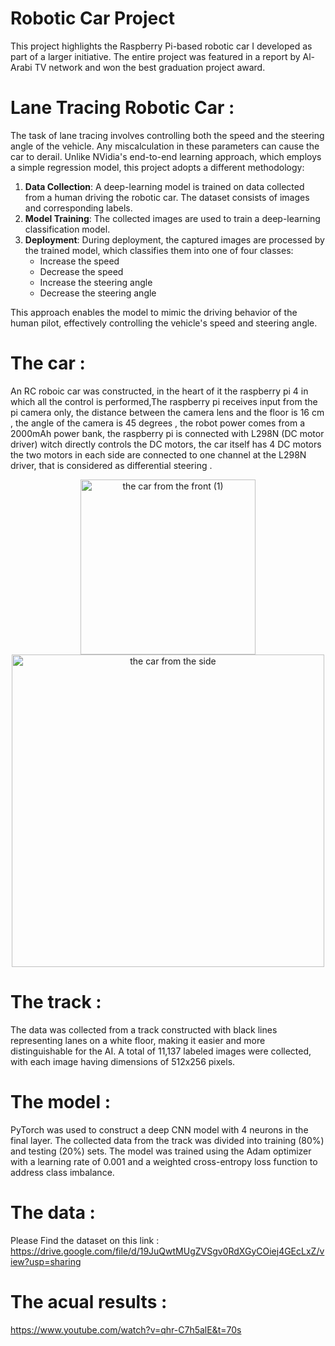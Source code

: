 # Robotic Car Project

This project highlights the Raspberry Pi-based robotic car I developed as part of a larger initiative. The entire project was featured in a report by Al-Arabi TV network and won the best graduation project award.

# Lane Tracing Robotic Car :

The task of lane tracing involves controlling both the speed and the steering angle of the vehicle. Any miscalculation in these parameters can cause the car to derail. Unlike NVidia's end-to-end learning approach, which employs a simple regression model, this project adopts a different methodology:

1. **Data Collection**: A deep-learning model is trained on data collected from a human driving the robotic car. The dataset consists of images and corresponding labels.
2. **Model Training**: The collected images are used to train a deep-learning classification model.
3. **Deployment**: During deployment, the captured images are processed by the trained model, which classifies them into one of four classes:
   - Increase the speed
   - Decrease the speed
   - Increase the steering angle
   - Decrease the steering angle

This approach enables the model to mimic the driving behavior of the human pilot, effectively controlling the vehicle's speed and steering angle.

# The car :
An RC roboic car was constructed, in the heart of it the raspberry pi 4 in which all the control is performed,The raspberry pi receives input from the pi camera only, the distance between the camera lens and the floor is 16 cm , the angle of the camera is 45 degrees , the robot power comes from a 2000mAh power bank, the raspberry pi is connected with L298N (DC motor driver) witch directly controls the DC motors, the car itself has 4 DC motors the two motors in each side are connected to one channel at the L298N driver, that is considered as differential steering . 
<p align="center">
  <img src="https://github.com/user-attachments/assets/31c3104e-09cd-459c-a700-184081e3a018" alt="the car from the front (1)" width="280"/>
  <img src="https://github.com/user-attachments/assets/e7298a66-30e7-4b96-9f62-3c98b5a1744a" alt="the car from the side" width="500" />
</p>

# The track :

The data was collected from a track constructed with black lines representing lanes on a white floor, making it easier and more distinguishable for the AI. A total of 11,137 labeled images were collected, with each image having dimensions of 512x256 pixels.

# The model :

PyTorch was used to construct a deep CNN model with 4 neurons in the final layer. The collected data from the track was divided into training (80%) and testing (20%) sets. The model was trained using the Adam optimizer with a learning rate of 0.001 and a weighted cross-entropy loss function to address class imbalance.

# The data :
Please Find the dataset on this link : https://drive.google.com/file/d/19JuQwtMUgZVSgv0RdXGyCOiej4GEcLxZ/view?usp=sharing

# The acual results :
https://www.youtube.com/watch?v=qhr-C7h5alE&t=70s
